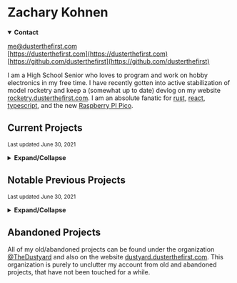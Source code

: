 # Zachary Kohnen

<details open>
  <summary><b>Contact</b></summary>

[me@dusterthefirst.com](mailto:me@dusterthefirst.com) \
[https://dusterthefirst.com](https://dusterthefirst.com) \
[https://github.com/dusterthefirst](https://github.com/dusterthefirst)

</details>

I am a High School Senior who loves to program and work on hobby electronics in
my free time. I have recently gotten into active stabilization of model rocketry
and keep a (somewhat up to date) devlog on my website [rocketry.dusterthefirst.com][rocketry].
I am an absolute fanatic for [rust], [react], [typescript], and the new
[Raspberry PI Pico][pico].

## Current Projects

<sup>Last updated June 30, 2021</sup>

<details>
 <summary><b>Expand/Collapse</b></summary>

- [annoy] was a small hobby project to create a little annoying toy that my S/O
  could control remotely and get my attention when I get sucked into a project.
  It uses an ESP8266 and a whole load of reverse proxying to be accessible on
  the internet. When put together, it is a little annoying box of fun.

- [sd] is an online D&D like magic card creator, designed for custom campaigns.
  The tool was never really used in a campaign, but has been very useful for
  the DM it was created for. It was a great project for working on a full
  client side app in react, and probably was the reason I chose to use React
  Native for the WHS Helper App.

- [teensyduino-rs] is a somewhat ongoing project to create safe rust bindings to
  the teensyduino library which goes along with [my fork][arduinoteensy-better-ffi]
  of the [platformio teensyduino framework][arduinoteensy] which exposes many more
  of the functions as a C ABI so that it can be lined into rust.

- [rocketry] is an ongoing learning project of creating and flying a thrust vector
  controlled rocket. I try to keep an [ongoing devlog][rocketry-website] but keep
  no promises. This project has been superseded by the pico-pilot project.

- [preflight] is an attempt at end to end testing of flight software with as little
  setup as needed. It aims to be able to run SITL (Software In The Loop) simulations
  interfacing with firmware directly with the ease of running unit tests. In its
  current state, it would not make sense to, but the system may grow to be able
  to run HITL (Hardware In The Loop) simulations. This is built around the Rust
  macro system.

- [pico-pilot] is my most recent rocketry project using the raspberry pi pico as
  the main controller for rocketry avionics. This project consists of several parts.
  pico-pilot housing the firmware and any libraries used.

  - [pico-avionics] houses the kicad and other mechanical designs that describe
    the physical form of the avionics.
  - [pico-mct] Houses the mission control software that interfaces with the pico-pilot
    firmware to relay live telemetry data and to send commands to the flight control
    software.

- [kicad-library] is a conglomeration of all custom kicad footprints, 3d models,
  and libraries that I was unable to find existing versions of. This library is
  layed out in a way that others can use it, but is very specific to my projects
  and use cases.

  - [RP_Silicon_KiCad] Is a fork of someone's copy of the official Raspberry Pi
    Pico and RP2040 kicad libraries that I have expanded on with 3d models and
    other fixes and improvements.

- [vote] is a tool used to authenticate discord users in polls to prevent and
  detect vote manipulation. Yes, this is not super serious or super important
  but it makes polls with middle school children much easier since they
  can not manipulate it for fun.

</details>

## Notable Previous Projects

<sup>Last updated June 30, 2021</sup>

<details>
 <summary><b>Expand/Collapse</b></summary>

- [calc-ab-senior-project] was an animation created for my AP Calculus AB class
  senior year of high school. The animation describes, visually, the connection
  between derivatives and the secant lines of a curve. This animation was created
  with [manim], a tool created by [Grant Sanderson (3Blue1Brown)][3blue1brown]
  like to programmatically generate the animations seen in his videos.

- [WHS Helper App][whsha] was my first big user facing project. An IOS/Android
  app to help students manage their confusing schedule in my school. This app was
  a large success at first, but I have learned a lot about app development through
  the process of making it, and definitely learned that spending almost all of my
  waking hours on this project had been wearing me down. Since no one in the school
  was able to or willing to take up the app, when I graduate, it will more or less
  fade into oblivion.

- [sxfs] was maybe the first project I have made, that had a successful 2nd version.
  This app is a simple file server for screenshot uploads from the ShareX utility.
  I have since switched to daily driving linux, meaning that I can no longer use
  ShareX. I know that this basically could have been implemented in nginx configs,
  but it was a good learning experience for backend rust and typescript projects.

- [stfu] being a personal hobby project, it has an unprofessional name, but
  actually is a little useful project. It is a daemon/client duo that can easily
  mute a whole discord channel with ease and quickly (after the first cold run
  due to the slowness of the daemon starting)

- [BicBacBoe] was my first full stack web application that was a simple 1v1
  tic-tac-toe game. It's server code has long been lost, but it was my first project
  I was able to share with friends. I even tried to make a second (failed) version
  that can be found [here][bicbacboe-2]

- [Beepus], [WHS Help Bot][whshelpbot], and [RobbieBotten] were discord bots that
  I had made for specific discord servers. Beepus was a great moderation bot, but
  was never used enough before the server ended up dying. Robbie Botten on the other
  hand was deployed in a huge community server and got tons of use, but after I had
  left the server, its use became limited and eventually was taken offline. The WHS
  Help Bot never really became much, but its goal was to be a role management bot
  for a school discord server, that like many, died before the bot was done.

- [LoginWithDiscord] was maybe and biggest library that I have made. It was
  designed to be a super simple, one function call, login button for discord.
  It was never reliable enough to truly use but many people picked it up, (many of
  who had no idea what they were doing, they just saw the words login and discord)
  and it became a mess to maintain, eventually being released into the dustyard
  after a failed rewrite of the library.

- [StoragePlus] was a small spigot minecraft plugin that provided backpack/shulker
  box like tools. Minecraft eventually added native tools to achieve this better,
  which lead to me abandoning the project.

- [Mechan.js] was maybe the library that I put the most work into, a command
  handling library for discord, in typescript. It involved a bunch of new challenges,
  such as parsing and creating a good, well thought out user facing API. This library
  was eventually scrapped, as I moved away from typescript for backend services,
  but still holds a place near and dear in my heart. The part I am most proud of
  are the documentation website which has detailed documentation written all out
  by hand ([mechan.js.org])

- [GUIShopMinus] was going to be a FOSS (Free and Open Source Software) alternative
  to the popular GUIShopPlus spigot plugin with a web GUI to configure the shop.
  The MC server that it was commissioned for eventually fell through, but the shop
  plugin still had a lot of work to be done, so it was abandoned.

- [Matts Mashups][lemmiejustyeet] was a commissioned website for a friend who
  wanted a place to store and share their musical mashups of songs. It came fully
  to fruition, but the person who it was created for never ended up using it and
  eventually I took the server offline. It was very useful as practice to learn
  about databases, for it was the first heavily database centered program I made.

- [React TypeDoc][reacttypedoc] was a failed attempt to automate the process of
  making typescript docs and to put them in a cool, sexy, react based SPI. The
  documentation on typedoc at the time was sparse, so making a tool to understand
  the typedoc output was a pain, more than it was worth, eventually leaving me to
  abandon the project.

- [BYOB] or Build Your Own Bot, was an idea to create a modular discord bot which
  could serve almost all purposes. People would be able to develop their modules
  for the bot and users of the bot could enable and disable the modules according
  to their use case. The modules were meant to be super simple, either in LUA or
  some other custom programming language so that anyone could just pick it up and
  make a plugin for their server. This ended up not making sense in the long run,
  due to the complexities.

- [MGMT] was an idea to create a custom server management panel, tightly integrated
  into minecraft so that you could more closely control you minecraft servers, and
  waste less clock cycles on the webpanel, by writing it in rust, over the more
  common Java.

- [MCProxy] was an extension of MGMT that actually came to fruition. It was a
  reverse proxy for minecraft servers, allowing multiple discord servers to run
  over the same port. This, if integrated into MGMT would remove the need to port
  forward every single mc server, and instead just create A/CNAME records to point
  to the same server, which will then get filtered by their connecting record.

</details>

## Abandoned Projects

All of my old/abandoned projects can be found under the organization [@TheDustyard]
and also on the website [dustyard.dusterthefirst.com][dustyard]. This organization
is purely to unclutter my account from old and abandoned projects, that have not
been touched for a while.

[@thedustyard]: https://github.com/TheDustyard
[3blue1brown]: https://www.youtube.com/channel/UCYO_jab_esuFRV4b17AJtAw
[annoy]: https://github.com/DusterTheFirst/annoy
[arduinoteensy-better-ffi]: https://github.com/DusterTheFirst/framework-arduinoteensy-better-ffi
[arduinoteensy]: https://docs.platformio.org/en/latest/frameworks/arduino.html
[beepus]: https://github.com/TheDustyard/beepus
[bicbacboe-2]: https://github.com/TheDustyard/bicbacboe
[bicbacboe]: https://github.com/TheDustyard/bicbacboe-1.0
[byob]: https://github.com/TheDustyard/BYOB
[calc-ab-senior-project]: https://github.com/DusterTheFirst/calc-ab-senior-project
[dustyard]: https://dustyard.dusterthefirst.com/
[guishopminus]: https://github.com/whsmc/GUIShopMinus
[kicad-library]: https://github.com/DusterTheFirst/kicad-library
[lemmiejustyeet]: https://github.com/lemmiejustyeet
[loginwithdiscord]: https://github.com/TheDustyard/Login-With-Discord
[manim]: https://github.com/ManimCommunity/manim
[mcproxy]: https://github.com/DusterTheFirst/mcproxy
[mechan.js.org]: https://mechan.js.org/docs
[mechan.js]: https://github.com/TheDustyard/mechan.js
[mgmt]: https://github.com/DusterTheFirst/MGMT
[pico-avionics]: https://github.com/DusterTheFirst/pico-avionics
[pico-mct]: https://github.com/DusterTheFirst/pico-mct
[pico-pilot]: https://github.com/DusterTheFirst/pico-pilot
[pico]: https://www.raspberrypi.org/products/raspberry-pi-pico/
[preflight]: https://github.com/DusterTheFirst/preflight
[react]: https://reactjs.org/
[reacttypedoc]: https://github.com/reacttypedoc
[robbiebotten]: https://github.com/TheDustyard/RobbieBotten
[rocketry-website]: https://rocketry.dusterthefirst.com
[rocketry]: https://github.com/DusterTheFirst/rocketry
[rp_silicon_kicad]: https://github.com/DusterTheFirst/RP_Silicon_KiCad
[rust]: https://www.rust-lang.org/
[sd]: https://github.com/DusterTheFirst/sd
[stfu]: https://github.com/DusterTheFirst/stfu
[storageplus]: https://github.com/TheDustyard/StoragePlus
[sxfs]: https://github.com/DusterTheFirst/sxfs
[teensyduino-rs]: https://github.com/DusterTheFirst/teensyduino-rs
[typescript]: https://www.typescriptlang.org/
[vote]: https://github.com/DusterTheFirst/vote
[whsha]: https://github.com/whsha
[whshelpbot]: https://github.com/TheDustyard/WHS-Help-Bot
